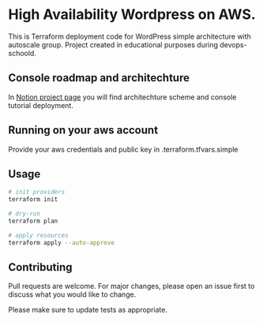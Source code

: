 # High Availability Wordpress on AWS.

This is Terraform deployment code for WordPress simple architecture with autoscale group. Project created in educational purposes during devops-schoold.

## Console roadmap and architechture

In [Notion project page](https://juvenile-alibi-1f1.notion.site/High-awailability-wordpress-on-AWS-ef5df10936214f5d85343736cf599c63) you will find architechture scheme and console tutorial deployment.

## Running on your aws account

Provide your aws credentials and public key in .terraform.tfvars.simple

## Usage

```bash
# init providers
terraform init

# dry-run
terraform plan

# apply resources
terraform apply --auto-approve
```

## Contributing
Pull requests are welcome. For major changes, please open an issue first to discuss what you would like to change.

Please make sure to update tests as appropriate.